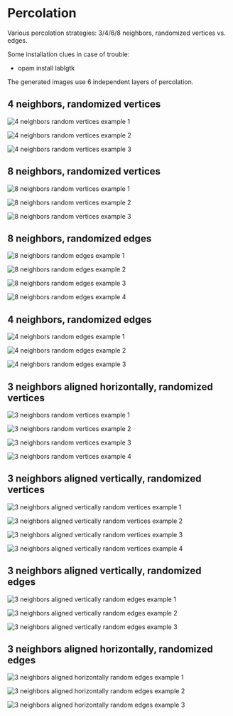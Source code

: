# Percolation
Various percolation strategies: 3/4/6/8 neighbors, randomized vertices vs. edges.

Some installation clues in case of trouble:
* opam install lablgtk

The generated images use 6 independent layers of percolation.

## 4 neighbors, randomized vertices

![4 neighbors random vertices example 1](images/Neighbors_4_rand_vertices_ex_1.jpg)

![4 neighbors random vertices example 2](images/Neighbors_4_rand_vertices_ex_2.jpg)

![4 neighbors random vertices example 3](images/Neighbors_4_rand_vertices_ex_3.jpg)

## 8 neighbors, randomized vertices

![8 neighbors random vertices example 1](images/Neighbors_8_rand_vertices_ex_1.jpg)

![8 neighbors random vertices example 2](images/Neighbors_8_rand_vertices_ex_2.jpg)

![8 neighbors random vertices example 3](images/Neighbors_8_rand_vertices_ex_3.jpg)

## 8 neighbors, randomized edges

![8 neighbors random edges example 1](images/Neighbors_8_rand_edges_ex_1.jpg)

![8 neighbors random edges example 2](images/Neighbors_8_rand_edges_ex_2.jpg)

![8 neighbors random edges example 3](images/Neighbors_8_rand_edges_ex_3.jpg)

![8 neighbors random edges example 4](images/Neighbors_8_rand_edges_ex_4.jpg)

## 4 neighbors, randomized edges

![4 neighbors random edges example 1](images/Neighbors_4_rand_edges_ex_1.jpg)

![4 neighbors random edges example 2](images/Neighbors_4_rand_edges_ex_2.jpg)

![4 neighbors random edges example 3](images/Neighbors_4_rand_edges_ex_3.jpg)

## 3 neighbors aligned horizontally, randomized vertices

![3 neighbors random vertices example 1](images/Neighbors_3_rand_vertices_ex_1.jpg)

![3 neighbors random vertices example 2](images/Neighbors_3_rand_vertices_ex_2.jpg)

![3 neighbors random vertices example 3](images/Neighbors_3_rand_vertices_ex_3.jpg)

![3 neighbors random vertices example 4](images/Neighbors_3_rand_vertices_ex_4.jpg)

## 3 neighbors aligned vertically, randomized vertices

![3 neighbors  aligned vertically random vertices example 1](images/Neighbors_3_vertical_rand_vertices_ex_1.jpg)

![3 neighbors  aligned vertically random vertices example 2](images/Neighbors_3_vertical_rand_vertices_ex_2.jpg)

![3 neighbors  aligned vertically random vertices example 3](images/Neighbors_3_vertical_rand_vertices_ex_3.jpg)

![3 neighbors  aligned vertically random vertices example 4](images/Neighbors_3_vertical_rand_vertices_ex_4.jpg)

## 3 neighbors aligned vertically, randomized edges

![3 neighbors  aligned vertically random edges example 1](images/Neighbors_3_vertical_rand_edges_ex_1.jpg)

![3 neighbors  aligned vertically random edges example 2](images/Neighbors_3_vertical_rand_edges_ex_2.jpg)

![3 neighbors  aligned vertically random edges example 3](images/Neighbors_3_vertical_rand_edges_ex_3.jpg)

## 3 neighbors aligned horizontally, randomized edges

![3 neighbors  aligned horizontally random edges example 1](images/Neighbors_3_horizontal_rand_edges_ex_1.jpg)

![3 neighbors  aligned horizontally random edges example 2](images/Neighbors_3_horizontal_rand_edges_ex_2.jpg)

![3 neighbors  aligned horizontally random edges example 3](images/Neighbors_3_horizontal_rand_edges_ex_3.jpg)


